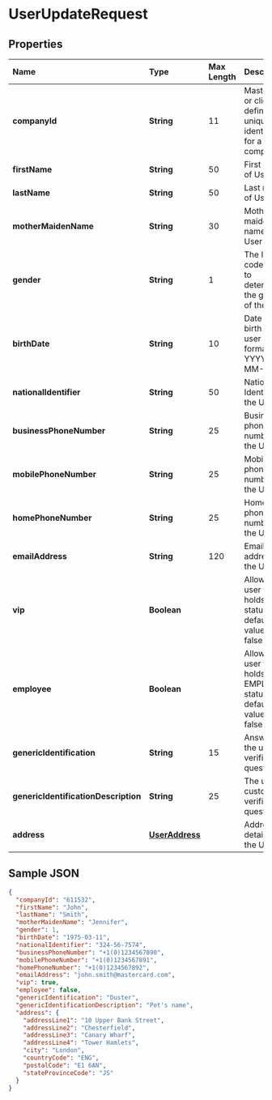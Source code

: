 # UserUpdateRequest

## Properties

| Name | Type | Max Length | Description | Notes |
| :--- | :--- | :--------- | :---------- | :---- |
| **companyId** | **String** | 11 | Mastercard or client defined unique identifier for a company ||
| **firstName** | **String** | 50 | First name of User | [optional] |
| **lastName** | **String** | 50 | Last name of User | [optional] |
| **motherMaidenName** | **String** | 30 | Mother maiden name of User | [optional] |
| **gender** | **String** | 1 | The ISO code used to determine the gender of the User | [optional] |
| **birthDate** | **String** | 10 | Date of birth of user in the format YYYY-MM-DD | [optional] |
| **nationalIdentifier** | **String** | 50 | National Identifier of the User | [optional] |
| **businessPhoneNumber** | **String** | 25 | Business phone number of the User | [optional] |
| **mobilePhoneNumber** | **String** | 25 | Mobile phone number of the User | [optional] |
| **homePhoneNumber** | **String** | 25 | Home phone number of the User | [optional] |
| **emailAddress** | **String** | 120 | Email address of the User | [optional] |
| **vip** | **Boolean** | | Allows the user to holds VIP status, default value is false | [optional] |
| **employee** | **Boolean** | | Allows the user to holds EMPLOYEE status, default value is false | [optional] |
| **genericIdentification** | **String** | 15 | Answer to the user’s verification question | [optional] |
| **genericIdentificationDescription** | **String** | 25 | The user’s custom verification question | [optional] |
| **address** | [**UserAddress**](UserAddress.md) | | Address details of the User | [optional] |

## Sample JSON

```json
{
  "companyId": "611532",
  "firstName": "John",
  "lastName": "Smith",
  "motherMaidenName": "Jennifer",
  "gender": 1,
  "birthDate": "1975-03-11",
  "nationalIdentifier": "324-56-7574",
  "businessPhoneNumber": "+1(0)1234567890",
  "mobilePhoneNumber": "+1(0)1234567891",
  "homePhoneNumber": "+1(0)1234567892",
  "emailAddress": "john.smith@mastercard.com",
  "vip": true,
  "employee": false,
  "genericIdentification": "Duster",
  "genericIdentificationDescription": "Pet's name",
  "address": {
    "addressLine1": "10 Upper Bank Street",
    "addressLine2": "Chesterfield",
    "addressLine3": "Canary Wharf",
    "addressLine4": "Tower Hamlets",
    "city": "London",
    "countryCode": "ENG",
    "postalCode": "E1 6AN",
    "stateProvinceCode": "JS"
  }
}
```
